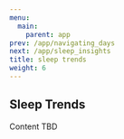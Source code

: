```yaml
---
menu:
  main:
    parent: app
prev: /app/navigating_days
next: /app/sleep_insights
title: sleep trends
weight: 6
---
```


## Sleep Trends


Content TBD
